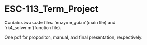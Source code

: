 # ESC-113_Term_Project
Contains two code files: 'enzyme_gui.m'(main file) and 'rk4_solver.m'(function file).

One pdf for propositon, manual, and final presentation, respectively.
